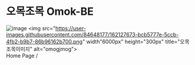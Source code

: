 # 오목조목 Omok-BE
![image](https://user-images.githubusercontent.com/84648177/162127673-bcb5777e-5ccb-4fb2-b9b7-86b96162b700.png)
<img src="https://user-images.githubusercontent.com/84648177/162127673-bcb5777e-5ccb-4fb2-b9b7-86b96162b700.png" 
     width"6000px" height="300px" title="오목조목이미지" alt="omogjmog"></img><br/>
Home Page / 

